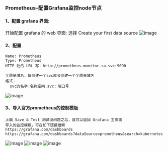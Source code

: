 ### Prometheus-配置Grafana监控node节点
#### 1、配置 grafana 界面:
开始配置 grafana 的 web 界面:
选择 Create your first data source
![image](https://github.com/498946975/DevOps/blob/master/images/grafana_0.png)
#### 2、配置
```shell
Name: Prometheus
Type: Prometheus
HTTP 处的 URL 写：http://prometheus.monitor-sa.svc:9090
```
```shell
全质量域名，每创建一个svc就会创建一个全质量域名
格式：
  svc的名字.名称空间.svc：端口号
```
![image](https://github.com/498946975/DevOps/blob/master/images/grafana_2.png)

#### 3、导入官方prometheus的控制模板
```shell
上面 Save & Test 测试没问题之后，就可以返回 Grafana 主页面
导入的监控模板，可在如下链接搜索
https://grafana.com/dashboards
https://grafana.com/dashboards?dataSource=prometheus&search=kubernetes
```
![image](https://github.com/498946975/DevOps/blob/master/images/grafana_3.png)
![image](https://github.com/498946975/DevOps/blob/master/images/grafana_4.png)
![image](https://github.com/498946975/DevOps/blob/master/images/grafana_5.png)